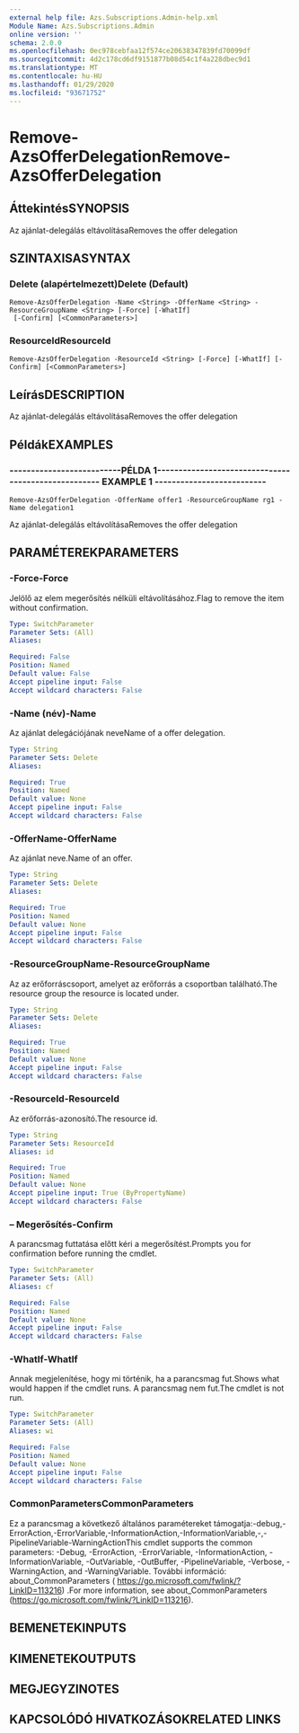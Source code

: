 ```yaml
---
external help file: Azs.Subscriptions.Admin-help.xml
Module Name: Azs.Subscriptions.Admin
online version: ''
schema: 2.0.0
ms.openlocfilehash: 0ec978cebfaa12f574ce20638347839fd70099df
ms.sourcegitcommit: 4d2c178cd6df9151877b08d54c1f4a228dbec9d1
ms.translationtype: MT
ms.contentlocale: hu-HU
ms.lasthandoff: 01/29/2020
ms.locfileid: "93671752"
---
```

# <span data-ttu-id="3c5af-101">Remove-AzsOfferDelegation</span><span class="sxs-lookup"><span data-stu-id="3c5af-101">Remove-AzsOfferDelegation</span></span>

## <span data-ttu-id="3c5af-102">Áttekintés</span><span class="sxs-lookup"><span data-stu-id="3c5af-102">SYNOPSIS</span></span>
<span data-ttu-id="3c5af-103">Az ajánlat-delegálás eltávolítása</span><span class="sxs-lookup"><span data-stu-id="3c5af-103">Removes the offer delegation</span></span>

## <span data-ttu-id="3c5af-104">SZINTAXISA</span><span class="sxs-lookup"><span data-stu-id="3c5af-104">SYNTAX</span></span>

### <span data-ttu-id="3c5af-105">Delete (alapértelmezett)</span><span class="sxs-lookup"><span data-stu-id="3c5af-105">Delete (Default)</span></span>
```
Remove-AzsOfferDelegation -Name <String> -OfferName <String> -ResourceGroupName <String> [-Force] [-WhatIf]
 [-Confirm] [<CommonParameters>]
```

### <span data-ttu-id="3c5af-106">ResourceId</span><span class="sxs-lookup"><span data-stu-id="3c5af-106">ResourceId</span></span>
```
Remove-AzsOfferDelegation -ResourceId <String> [-Force] [-WhatIf] [-Confirm] [<CommonParameters>]
```

## <span data-ttu-id="3c5af-107">Leírás</span><span class="sxs-lookup"><span data-stu-id="3c5af-107">DESCRIPTION</span></span>
<span data-ttu-id="3c5af-108">Az ajánlat-delegálás eltávolítása</span><span class="sxs-lookup"><span data-stu-id="3c5af-108">Removes the offer delegation</span></span>

## <span data-ttu-id="3c5af-109">Példák</span><span class="sxs-lookup"><span data-stu-id="3c5af-109">EXAMPLES</span></span>

### <span data-ttu-id="3c5af-110">--------------------------PÉLDA 1--------------------------</span><span class="sxs-lookup"><span data-stu-id="3c5af-110">-------------------------- EXAMPLE 1 --------------------------</span></span>
```
Remove-AzsOfferDelegation -OfferName offer1 -ResourceGroupName rg1 -Name delegation1
```

<span data-ttu-id="3c5af-111">Az ajánlat-delegálás eltávolítása</span><span class="sxs-lookup"><span data-stu-id="3c5af-111">Removes the offer delegation</span></span>

## <span data-ttu-id="3c5af-112">PARAMÉTEREK</span><span class="sxs-lookup"><span data-stu-id="3c5af-112">PARAMETERS</span></span>

### <span data-ttu-id="3c5af-113">-Force</span><span class="sxs-lookup"><span data-stu-id="3c5af-113">-Force</span></span>
<span data-ttu-id="3c5af-114">Jelölő az elem megerősítés nélküli eltávolításához.</span><span class="sxs-lookup"><span data-stu-id="3c5af-114">Flag to remove the item without confirmation.</span></span>

```yaml
Type: SwitchParameter
Parameter Sets: (All)
Aliases: 

Required: False
Position: Named
Default value: False
Accept pipeline input: False
Accept wildcard characters: False
```

### <span data-ttu-id="3c5af-115">-Name (név)</span><span class="sxs-lookup"><span data-stu-id="3c5af-115">-Name</span></span>
<span data-ttu-id="3c5af-116">Az ajánlat delegációjának neve</span><span class="sxs-lookup"><span data-stu-id="3c5af-116">Name of a offer delegation.</span></span>

```yaml
Type: String
Parameter Sets: Delete
Aliases: 

Required: True
Position: Named
Default value: None
Accept pipeline input: False
Accept wildcard characters: False
```

### <span data-ttu-id="3c5af-117">-OfferName</span><span class="sxs-lookup"><span data-stu-id="3c5af-117">-OfferName</span></span>
<span data-ttu-id="3c5af-118">Az ajánlat neve.</span><span class="sxs-lookup"><span data-stu-id="3c5af-118">Name of an offer.</span></span>

```yaml
Type: String
Parameter Sets: Delete
Aliases: 

Required: True
Position: Named
Default value: None
Accept pipeline input: False
Accept wildcard characters: False
```

### <span data-ttu-id="3c5af-119">-ResourceGroupName</span><span class="sxs-lookup"><span data-stu-id="3c5af-119">-ResourceGroupName</span></span>
<span data-ttu-id="3c5af-120">Az az erőforráscsoport, amelyet az erőforrás a csoportban található.</span><span class="sxs-lookup"><span data-stu-id="3c5af-120">The resource group the resource is located under.</span></span>

```yaml
Type: String
Parameter Sets: Delete
Aliases: 

Required: True
Position: Named
Default value: None
Accept pipeline input: False
Accept wildcard characters: False
```

### <span data-ttu-id="3c5af-121">-ResourceId</span><span class="sxs-lookup"><span data-stu-id="3c5af-121">-ResourceId</span></span>
<span data-ttu-id="3c5af-122">Az erőforrás-azonosító.</span><span class="sxs-lookup"><span data-stu-id="3c5af-122">The resource id.</span></span>

```yaml
Type: String
Parameter Sets: ResourceId
Aliases: id

Required: True
Position: Named
Default value: None
Accept pipeline input: True (ByPropertyName)
Accept wildcard characters: False
```

### <span data-ttu-id="3c5af-123">– Megerősítés</span><span class="sxs-lookup"><span data-stu-id="3c5af-123">-Confirm</span></span>
<span data-ttu-id="3c5af-124">A parancsmag futtatása előtt kéri a megerősítést.</span><span class="sxs-lookup"><span data-stu-id="3c5af-124">Prompts you for confirmation before running the cmdlet.</span></span>

```yaml
Type: SwitchParameter
Parameter Sets: (All)
Aliases: cf

Required: False
Position: Named
Default value: None
Accept pipeline input: False
Accept wildcard characters: False
```

### <span data-ttu-id="3c5af-125">-WhatIf</span><span class="sxs-lookup"><span data-stu-id="3c5af-125">-WhatIf</span></span>
<span data-ttu-id="3c5af-126">Annak megjelenítése, hogy mi történik, ha a parancsmag fut.</span><span class="sxs-lookup"><span data-stu-id="3c5af-126">Shows what would happen if the cmdlet runs.</span></span>
<span data-ttu-id="3c5af-127">A parancsmag nem fut.</span><span class="sxs-lookup"><span data-stu-id="3c5af-127">The cmdlet is not run.</span></span>

```yaml
Type: SwitchParameter
Parameter Sets: (All)
Aliases: wi

Required: False
Position: Named
Default value: None
Accept pipeline input: False
Accept wildcard characters: False
```

### <span data-ttu-id="3c5af-128">CommonParameters</span><span class="sxs-lookup"><span data-stu-id="3c5af-128">CommonParameters</span></span>
<span data-ttu-id="3c5af-129">Ez a parancsmag a következő általános paramétereket támogatja:-debug,-ErrorAction,-ErrorVariable,-InformationAction,-InformationVariable,-,-PipelineVariable-WarningAction</span><span class="sxs-lookup"><span data-stu-id="3c5af-129">This cmdlet supports the common parameters: -Debug, -ErrorAction, -ErrorVariable, -InformationAction, -InformationVariable, -OutVariable, -OutBuffer, -PipelineVariable, -Verbose, -WarningAction, and -WarningVariable.</span></span> <span data-ttu-id="3c5af-130">További információ: about_CommonParameters ( https://go.microsoft.com/fwlink/?LinkID=113216) .</span><span class="sxs-lookup"><span data-stu-id="3c5af-130">For more information, see about_CommonParameters (https://go.microsoft.com/fwlink/?LinkID=113216).</span></span>

## <span data-ttu-id="3c5af-131">BEMENETEK</span><span class="sxs-lookup"><span data-stu-id="3c5af-131">INPUTS</span></span>

## <span data-ttu-id="3c5af-132">KIMENETEK</span><span class="sxs-lookup"><span data-stu-id="3c5af-132">OUTPUTS</span></span>

## <span data-ttu-id="3c5af-133">MEGJEGYZI</span><span class="sxs-lookup"><span data-stu-id="3c5af-133">NOTES</span></span>

## <span data-ttu-id="3c5af-134">KAPCSOLÓDÓ HIVATKOZÁSOK</span><span class="sxs-lookup"><span data-stu-id="3c5af-134">RELATED LINKS</span></span>

